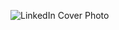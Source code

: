 ![LinkedIn Cover Photo](https://github.com/zetoli-group/.github/assets/65465380/6df266fb-cc3d-4304-a4b4-623f2ae9ed94)
